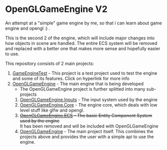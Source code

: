# OpenGLGameEngine V2
An attempt at a "simple" game engine by me, so that i can learn about game engine and opengl :) .

This is the second 2 of the engine, which will include major changes into how objects in scene are handled.
The entire ECS system will be removed and replaced with a better one that makes more sense and hopefully easier to use.

This repository consists of 2 main projects:

1. [GameEngineTest](GameEngineTest) - This project is a test project used to test the engine and some of its features. Click on hyperlink for more info
2. [OpenGLGameEngine](OpenGLGameEngine) - The main engine that is being developed
   - The OpenGLGameEngine project is further splitted into many sub-projects
    1. [OpenGLGameEngine.Inputs](OpenGLGameEngine.Inputs) - The input system used by the engine<br/>
    2. [OpenGLGameEngine.Core](OpenGLGameEngine.Core) - The engine core, which deals with low <br/>
      level stuff like glfw and opengl.
   3. ~~[OpenGLGameEngine.ECS](OpenGLGameEngine.ECS) - The basic Entity Component System used by the engine<br/>~~ It has been removed and will be included with OpenGLGameEngine
   4. [OpenGLGameEngine](OpenGLGameEngine) - The main project itself. This combines the projects above and provides the user with a simple api to use the engine.

